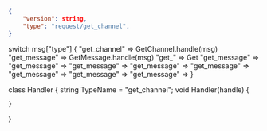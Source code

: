 


```json
{
    "version": string,
    "type": "request/get_channel",
}
```

switch msg["type"] {
    "get_channel" => GetChannel.handle(msg)
    "get_message" => GetMessage.handle(msg)
    "get_" => Get
    "get_message" => 
    "get_message" => 
    "get_message" => 
    "get_message" => 
    "get_message" => 
    "get_message" => 
    "get_message" => 
    "get_message" => 
}

class Handler {
    string TypeName = "get_channel";
    void Handler(handle) {
        
    }
}